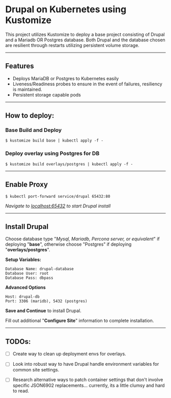 
# Drupal on Kubernetes using Kustomize
This project utilizes Kustomize to deploy a base project consisting of Drupal and a Mariadb OR Postgres database. Both Drupal and the database chosen are resilient through restarts utilizing persistent volume storage.

---
## Features   

- Deploys MariaDB or Postgres to Kubernetes easily
- Liveness/Readiness probes to ensure in the event of failures, resiliency is maintained.
- Persistent storage capable pods

___
## How to deploy:

### Base Build and Deploy
`$ kustomize build base | kubectl apply -f -`

### Deploy overlay using Postgres for DB 
`$ kustomize build overlays/postgres | kubectl apply -f -`

---
## Enable Proxy

`$ kubectl port-forward service/drupal 65432:80`

*Navigate to [localhost:65432](http://localhost:65432) to start Drupal install*   

--- 
## Install Drupal
Choose database type "*Mysql, Mariadb, Percona server, or equivalent*" if deploying "**base**", otherwise choose "Postgres" if deploying "**overlays/postgres**". 

**Setup Variables:**   
```
Database Name: drupal-database
Database User: root 
Database Pass: dbpass 
```

**Advanced Options**
```   
Host: drupal-db
Port: 3306 (maridb), 5432 (postgres)
```

**Save and Continue** to install Drupal.   

Fill out additional "**Configure Site**" information to complete installation.

---
## TODOs:


- [ ] Create way to clean up deployment envs for overlays.
- [ ] Look into robust way to have Drupal handle environment variables for common site settings.
- [ ] Research alternative ways to patch container settings that don't involve specific JSON6902 replacements... currently, its a little clumsy and hard to read.
    